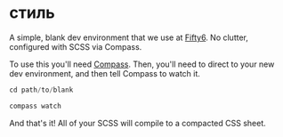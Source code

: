 # стиль

A simple, blank dev environment that we use at [Fifty6](http://fifty6.net).
No clutter, configured with SCSS via Compass.

To use this you'll need [Compass](http://compass-style.org/).
Then, you'll need to direct to your new dev environment, and then tell Compass to watch it.

```python
cd path/to/blank

compass watch
```

And that's it! All of your SCSS will compile to a compacted CSS sheet.

